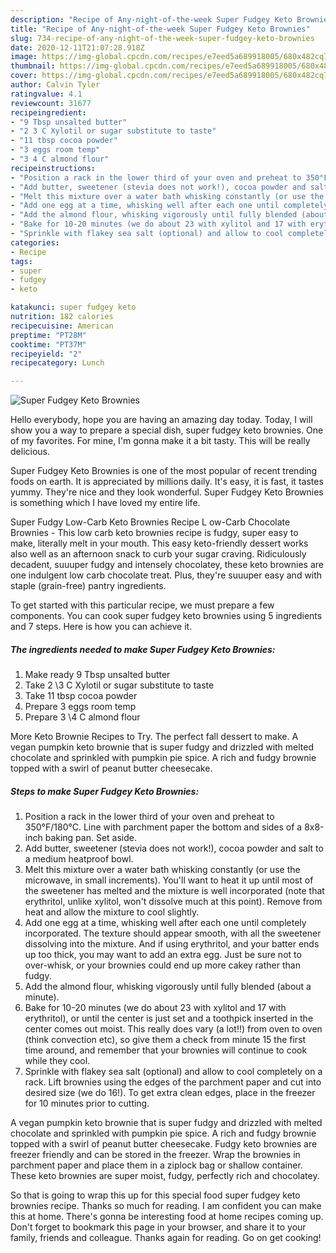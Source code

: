 ```yaml
---
description: "Recipe of Any-night-of-the-week Super Fudgey Keto Brownies"
title: "Recipe of Any-night-of-the-week Super Fudgey Keto Brownies"
slug: 734-recipe-of-any-night-of-the-week-super-fudgey-keto-brownies
date: 2020-12-11T21:07:28.918Z
image: https://img-global.cpcdn.com/recipes/e7eed5a689918005/680x482cq70/super-fudgey-keto-brownies-recipe-main-photo.jpg
thumbnail: https://img-global.cpcdn.com/recipes/e7eed5a689918005/680x482cq70/super-fudgey-keto-brownies-recipe-main-photo.jpg
cover: https://img-global.cpcdn.com/recipes/e7eed5a689918005/680x482cq70/super-fudgey-keto-brownies-recipe-main-photo.jpg
author: Calvin Tyler
ratingvalue: 4.1
reviewcount: 31677
recipeingredient:
- "9 Tbsp unsalted butter"
- "2 3 C Xylotil or sugar substitute to taste"
- "11 tbsp cocoa powder"
- "3 eggs room temp"
- "3 4 C almond flour"
recipeinstructions:
- "Position a rack in the lower third of your oven and preheat to 350°F/180°C. Line with parchment paper the bottom and sides of a 8x8-inch baking pan. Set aside."
- "Add butter, sweetener (stevia does not work!), cocoa powder and salt to a medium heatproof bowl."
- "Melt this mixture over a water bath whisking constantly (or use the microwave, in small increments). You&#39;ll want to heat it up until most of the sweetener has melted and the mixture is well incorporated (note that erythritol, unlike xylitol, won&#39;t dissolve much at this point). Remove from heat and allow the mixture to cool slightly."
- "Add one egg at a time, whisking well after each one until completely incorporated. The texture should appear smooth, with all the sweetener dissolving into the mixture. And if using erythritol, and your batter ends up too thick, you may want to add an extra egg. Just be sure not to over-whisk, or your brownies could end up more cakey rather than fudgy."
- "Add the almond flour, whisking vigorously until fully blended (about a minute)."
- "Bake for 10-20 minutes (we do about 23 with xylitol and 17 with erythritol), or until the center is just set and a toothpick inserted in the center comes out moist. This really does vary (a lot!!) from oven to oven (think convection etc), so give them a check from minute 15 the first time around, and remember that your brownies will continue to cook while they cool."
- "Sprinkle with flakey sea salt (optional) and allow to cool completely on a rack. Lift brownies using the edges of the parchment paper and cut into desired size (we do 16!). To get extra clean edges, place in the freezer for 10 minutes prior to cutting."
categories:
- Recipe
tags:
- super
- fudgey
- keto

katakunci: super fudgey keto 
nutrition: 182 calories
recipecuisine: American
preptime: "PT28M"
cooktime: "PT37M"
recipeyield: "2"
recipecategory: Lunch

---
```



![Super Fudgey Keto Brownies](https://img-global.cpcdn.com/recipes/e7eed5a689918005/680x482cq70/super-fudgey-keto-brownies-recipe-main-photo.jpg)

Hello everybody, hope you are having an amazing day today. Today, I will show you a way to prepare a special dish, super fudgey keto brownies. One of my favorites. For mine, I'm gonna make it a bit tasty. This will be really delicious.

Super Fudgey Keto Brownies is one of the most popular of recent trending foods on earth. It is appreciated by millions daily. It's easy, it is fast, it tastes yummy. They're nice and they look wonderful. Super Fudgey Keto Brownies is something which I have loved my entire life.

Super Fudgy Low-Carb Keto Brownies Recipe L ow-Carb Chocolate Brownies - This low carb keto brownies recipe is fudgy, super easy to make, literally melt in your mouth. This easy keto-friendly dessert works also well as an afternoon snack to curb your sugar craving. Ridiculously decadent, suuuper fudgy and intensely chocolatey, these keto brownies are one indulgent low carb chocolate treat. Plus, they&#39;re suuuper easy and with staple (grain-free) pantry ingredients.


To get started with this particular recipe, we must prepare a few components. You can cook super fudgey keto brownies using 5 ingredients and 7 steps. Here is how you can achieve it.

<!--inarticleads1-->

##### The ingredients needed to make Super Fudgey Keto Brownies:

1. Make ready 9 Tbsp unsalted butter
1. Take 2 \3 C Xylotil or sugar substitute to taste
1. Take 11 tbsp cocoa powder
1. Prepare 3 eggs room temp
1. Prepare 3 \4 C almond flour


More Keto Brownie Recipes to Try. The perfect fall dessert to make. A vegan pumpkin keto brownie that is super fudgy and drizzled with melted chocolate and sprinkled with pumpkin pie spice. A rich and fudgy brownie topped with a swirl of peanut butter cheesecake. 

<!--inarticleads2-->

##### Steps to make Super Fudgey Keto Brownies:

1. Position a rack in the lower third of your oven and preheat to 350°F/180°C. Line with parchment paper the bottom and sides of a 8x8-inch baking pan. Set aside.
1. Add butter, sweetener (stevia does not work!), cocoa powder and salt to a medium heatproof bowl.
1. Melt this mixture over a water bath whisking constantly (or use the microwave, in small increments). You&#39;ll want to heat it up until most of the sweetener has melted and the mixture is well incorporated (note that erythritol, unlike xylitol, won&#39;t dissolve much at this point). Remove from heat and allow the mixture to cool slightly.
1. Add one egg at a time, whisking well after each one until completely incorporated. The texture should appear smooth, with all the sweetener dissolving into the mixture. And if using erythritol, and your batter ends up too thick, you may want to add an extra egg. Just be sure not to over-whisk, or your brownies could end up more cakey rather than fudgy.
1. Add the almond flour, whisking vigorously until fully blended (about a minute).
1. Bake for 10-20 minutes (we do about 23 with xylitol and 17 with erythritol), or until the center is just set and a toothpick inserted in the center comes out moist. This really does vary (a lot!!) from oven to oven (think convection etc), so give them a check from minute 15 the first time around, and remember that your brownies will continue to cook while they cool.
1. Sprinkle with flakey sea salt (optional) and allow to cool completely on a rack. Lift brownies using the edges of the parchment paper and cut into desired size (we do 16!). To get extra clean edges, place in the freezer for 10 minutes prior to cutting.


A vegan pumpkin keto brownie that is super fudgy and drizzled with melted chocolate and sprinkled with pumpkin pie spice. A rich and fudgy brownie topped with a swirl of peanut butter cheesecake. Fudgy keto brownies are freezer friendly and can be stored in the freezer. Wrap the brownies in parchment paper and place them in a ziplock bag or shallow container. These keto brownies are super moist, fudgy, perfectly rich and chocolatey. 

So that is going to wrap this up for this special food super fudgey keto brownies recipe. Thanks so much for reading. I am confident you can make this at home. There's gonna be interesting food at home recipes coming up. Don't forget to bookmark this page in your browser, and share it to your family, friends and colleague. Thanks again for reading. Go on get cooking!
